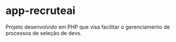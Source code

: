 # app-recruteai
Projeto desenvolvido em PHP que visa facilitar o gerenciamento de processos de seleção de devs. 
